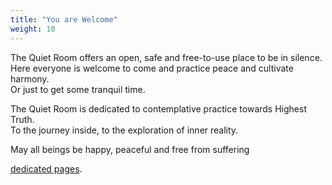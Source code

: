 ```yaml
---
title: "You are Welcome"
weight: 10
---
```


The Quiet Room offers an open, safe and free-to-use place to be in silence.\
Here everyone is welcome to come and practice peace and cultivate harmony.\
Or just to get some tranquil time.

The Quiet Room is dedicated to contemplative practice towards Highest Truth.\
To the journey inside, to the exploration of inner reality.

May all beings be happy, peaceful and free from suffering

 [dedicated pages](services).


